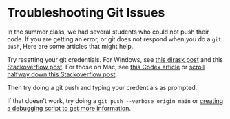 # Troubleshooting Git Issues

In the summer class, we had several students who could not push their code. If you are getting an error, or git does not respond when you do a `git push`, Here are some articles that might help.

Try resetting your git credentials. For Windows, see [this dirask post](https://dirask.com/posts/Git-git-config-error-could-not-lock-config-file-Permission-denied-Kj825D) and this [Stackoverflow post](https://stackoverflow.com/questions/15381198/remove-credentials-from-git). For those on Mac, see [this Codex article](https://medium.com/codex/git-credentials-on-macos-caching-updating-and-deleting-your-git-credentials-8d22b6126533) or [scroll halfway down this Stackoverflow post](https://stackoverflow.com/questions/15381198/remove-credentials-from-git).

Then try doing a git push and typing your credentials as prompted.

If that doesn't work, try doing a `git push --verbose origin main` or [creating a debugging script to get more information](https://selleo.com/til/posts/m8eirl36cu-debugging-git-pushssh-hanging).
